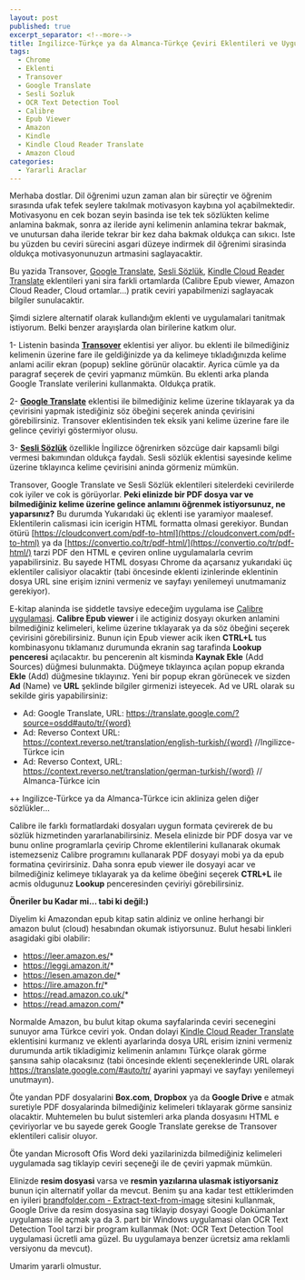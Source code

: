 ```yaml
---
layout: post
published: true
excerpt_separator: <!--more-->
title: Ingilizce-Türkçe ya da Almanca-Türkçe Çeviri Eklentileri ve Uygulamaları
tags:
  - Chrome
  - Eklenti
  - Transover
  - Google Translate
  - Sesli Sozluk
  - OCR Text Detection Tool
  - Calibre
  - Epub Viewer
  - Amazon
  - Kindle
  - Kindle Cloud Reader Translate
  - Amazon Cloud
categories:
  - Yararli Araclar
---
```

Merhaba dostlar. Dil öğrenimi uzun zaman alan bir süreçtir ve öğrenim sırasında ufak tefek seylere takılmak motivasyon kaybına yol açabilmektedir. Motivasyonu en cek bozan seyin basinda ise tek tek sözlükten kelime anlamina bakmak, sonra az ileride ayni kelimenin anlamina tekrar bakmak, ve unutursan daha ileride tekrar bir kez daha bakmak oldukça can sıkıcı. Iste bu yüzden bu ceviri sürecini asgari düzeye indirmek dil öğrenimi sirasinda oldukça motivasyonunuzun artmasini saglayacaktir.

Bu yazida Transover, [Google Translate](https://chrome.google.com/webstore/detail/google-translate/aapbdbdomjkkjkaonfhkkikfgjllcleb/), [Sesli Sözlük](https://chrome.google.com/webstore/detail/sesli-s%C3%B6zl%C3%BCk-dictionary/onboincchibngddijgpjgjllofjceifa), [Kindle Cloud Reader Translate](https://chrome.google.com/webstore/detail/kindle-cloud-reader-trans/ipalacjfeejceeogpnfaijpadginmfhk) eklentileri yani sira farkli ortamlarda (Calibre Epub viewer, Amazon Cloud Reader, Cloud ortamlar...) pratik ceviri yapabilmenizi saglayacak bilgiler sunulacaktir.

Şimdi sizlere alternatif olarak kullandığım eklenti ve uygulamalari tanitmak istiyorum. Belki benzer arayışlarda olan birilerine katkım olur.

<!--more-->

1- Listenin basinda [**Transover**](https://chrome.google.com/webstore/detail/transover/aggiiclaiamajehmlfpkjmlbadmkledi)  eklentisi yer aliyor. bu eklenti ile bilmediğiniz kelimenin üzerine fare ile geldiğinizde ya da kelimeye tıkladığınızda kelime anlami acilir ekran (popup) sekline görünür olacaktir. Ayrica cümle ya da paragraf seçerek de çeviri yapmanız mümkün. Bu eklenti arka planda Google Translate verilerini kullanmakta. Oldukça pratik.

2- [**Google Translate**](https://chrome.google.com/webstore/detail/google-translate/aapbdbdomjkkjkaonfhkkikfgjllcleb/) eklentisi ile bilmediğiniz kelime üzerine tıklayarak ya da çevirisini yapmak istediğiniz söz öbeğini seçerek aninda çevirisini görebilirsiniz. Transover eklentisinden tek eksik yani kelime üzerine fare ile gelince çeviriyi göstermiyor olusu.

3- [**Sesli Sözlük**](https://chrome.google.com/webstore/detail/sesli-s%C3%B6zl%C3%BCk-dictionary/onboincchibngddijgpjgjllofjceifa) özellikle İngilizce öğrenirken sözcüge dair kapsamli bilgi vermesi bakımından oldukça faydalı. Sesli sözlük eklentisi sayesinde kelime üzerine tıklayınca kelime çevirisini aninda görmeniz mümkün.

Transover, Google Translate ve Sesli Sözlük  eklentileri sitelerdeki cevirilerde cok iyiler ve cok is görüyorlar. **Peki elinizde bir PDF dosya var ve bilmediğiniz kelime üzerine gelince anlamını öğrenmek istiyorsunuz, ne yaparsınız?** Bu durumda Yukarıdaki üç eklenti ise yaramiyor maalesef. Eklentilerin calismasi icin icerigin HTML formatta olmasi gerekiyor. Bundan ötürü [https://cloudconvert.com/pdf-to-html](https://cloudconvert.com/pdf-to-html) ya da [https://convertio.co/tr/pdf-html/](https://convertio.co/tr/pdf-html/) tarzi PDF den HTML e çeviren online uygulamalarla cevrim yapabilirsiniz. Bu sayede HTML dosyası Chrome da açarsanız yukarıdaki üç eklentiler calisiyor olacaktir (tabi öncesinde eklenti izinlerinde eklentinin dosya URL sine erişim iznini vermeniz ve sayfayı yenilemeyi unutmamaniz gerekiyor). 

E-kitap alaninda ise şiddetle tavsiye edeceğim uygulama ise [Calibre uygulamasi](https://calibre-ebook.com/download). **Calibre Epub viewer** i ile actiginiz dosyayı okurken anlamini bilmediğiniz kelimeleri, kelime üzerine tıklayarak ya da söz öbeğini seçerek çevirisini görebilirsiniz. Bunun için Epub viewer acik iken **CTRL+L** tus kombinasyonu tıklamanız durumunda ekranin sag tarafinda **Lookup penceresi** açılacaktır. bu pencerenin alt kisminda **Kaynak Ekle** (Add Sources) düğmesi bulunmakta. Düğmeye tıklayınca açılan popup ekranda **Ekle** (Add) düğmesine tıklayınız. Yeni bir popup ekran  görünecek ve sizden **Ad** (Name) ve **URL** şeklinde bilgiler girmenizi isteyecek. Ad ve URL olarak su sekilde giris yapabilirsiniz: 

 - Ad: Google Translate, URL:  https://translate.google.com/?source=osdd#auto/tr/{word}
 - Ad: Reverso   Context   URL: https://context.reverso.net/translation/english-turkish/{word}  //Ingilizce-Türkce icin
 -  Ad: Reverso Context, URL:   https://context.reverso.net/translation/german-turkish/{word}  // Almanca-Türkce icin

++ Ingilizce-Türkce ya da Almanca-Türkce icin akliniza gelen diğer sözlükler... 

Calibre ile farklı formatlardaki dosyaları uygun formata çevirerek de bu sözlük hizmetinden yararlanabilirsiniz. Mesela elinizde bir PDF dosya var ve bunu online programlarla çevirip Chrome eklentilerini kullanarak okumak istemezseniz Calibre programını kullanarak PDF dosyayi mobi ya da epub formatina çevirirsiniz. Daha sonra epub viewer ile dosyayi acar ve bilmediğiniz kelimeye tıklayarak ya da kelime öbeğini seçerek **CTRL+L** ile acmis oldugunuz **Lookup** penceresinden çeviriyi görebilirsiniz.

**Öneriler bu Kadar mi... tabi ki değil:)** 

Diyelim ki Amazondan epub kitap satin aldiniz ve online herhangi bir amazon bulut (cloud) hesabından okumak istiyorsunuz. Bulut hesabi linkleri asagidaki gibi olabilir: 

 - https://leer.amazon.es/*  
 - https://leggi.amazon.it/* 
 - https://lesen.amazon.de/*  
 - https://lire.amazon.fr/* 
 - https://read.amazon.co.uk/*
 - https://read.amazon.com/*

Normalde Amazon, bu bulut kitap okuma sayfalarinda ceviri secenegini sunuyor ama Türkce ceviri yok. Ondan dolayi [Kindle Cloud Reader Translate](https://chrome.google.com/webstore/detail/kindle-cloud-reader-trans/ipalacjfeejceeogpnfaijpadginmfhk) eklentisini kurmanız ve eklenti ayarlarinda dosya URL erisim iznini vermeniz durumunda artik tikladigimiz kelimenin anlamını Türkçe olarak görme şansına sahip olacaksınız (tabi öncesinde eklenti seçeneklerinde URL olarak https://translate.google.com/#auto/tr/ ayarini yapmayi ve sayfayı yenilemeyi unutmayın).

Öte yandan PDF dosyalarini **Box.com**, **Dropbox** ya da **Google Drive** e atmak suretiyle PDF dosyalarinda bilmediğiniz kelimeleri tıklayarak görme sansiniz olacaktir. Muhtemelen bu bulut sistemleri arka planda dosyasını HTML e çeviriyorlar ve bu sayede gerek Google Translate gerekse de Transover eklentileri calisir oluyor.

Öte yandan Microsoft Ofis Word deki yazilarinizda bilmediğiniz kelimeleri uygulamada sag tiklayip ceviri seçeneği ile de çeviri yapmak mümkün.

Elinizde **resim dosyasi** varsa ve **resmin yazılarına ulasmak istiyorsaniz** bunun için alternatif yollar da mevcut. Benim şu ana kadar test ettiklerimden en iyileri [brandfolder.com - Extract-text-from-image](https://brandfolder.com/workbench/extract-text-from-image) sitesini kullanmak, Google Drive da resim dosyasina sag tiklayip dosyayi Google Dokümanlar uygulaması ile açmak ya da 3. part bir Windows uygulamasi olan OCR Text Detection Tool tarzi bir program kullanmak (Not: OCR Text Detection Tool uygulamasi ücretli ama güzel. Bu uygulamaya benzer ücretsiz ama reklamli versiyonu da mevcut).

Umarim yararli olmustur.
